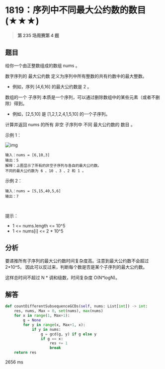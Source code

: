 # 1819：序列中不同最大公约数的数目(★★★)


> **第 235 场周赛第 4 题**

## 题目

给你一个由正整数组成的数组 nums 。

数字序列的 最大公约数 定义为序列中所有整数的共有约数中的最大整数。
- 例如，序列 [4,6,16] 的最大公约数是 2 。

数组的一个 子序列 本质是一个序列，可以通过删除数组中的某些元素（或者不删除）得到。
- 例如，[2,5,10] 是 [1,2,1,2,4,1,5,10] 的一个子序列。

计算并返回 nums 的所有 非空 子序列中 不同 最大公约数的 数目 。



示例 1：

![img](https://assets.leetcode-cn.com/aliyun-lc-upload/uploads/2021/04/03/image-1.png)

    输入：nums = [6,10,3]
    输出：5
    解释：上图显示了所有的非空子序列与各自的最大公约数。
    不同的最大公约数为 6 、10 、3 、2 和 1 。
示例 2：

    输入：nums = [5,15,40,5,6]
    输出：7
 

提示：
- 1 <= nums.length <= 10^5
- 1 <= nums[i] <= 2 * 10^5


## 分析

要递推所有子序列的最大公约数时间复杂度高。注意到最大公约数不会超过 2*10^5，
因此可以反过来，判断每个数是否是某个子序列的最大公约数。

这样总时间不超过 N * 调和级数，时间复杂度 O(N*logN)。

## 解答

```python
def countDifferentSubsequenceGCDs(self, nums: List[int]) -> int:
    res, nums, Max = 0, set(nums), max(nums)
    for x in range(1, Max+1):
        g = None
        for y in range(x, Max+1, x):
            if y in nums:
                g = gcd(g, y) if g else y
                if g == x:
                    res += 1
                    break
    return res
```
2656 ms



